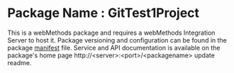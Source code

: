 # Package Name : GitTest1Project
This is a webMethods package and requires a webMethods Integration Server to host it. Package versioning and configuration can be found in the package [manifest](./GitTest1Project/manifest.v3) file. Service and API documentation is available on the package's home page http://&lt;server&gt;:&lt;port&gt;/&lt;packagename> update readme.
